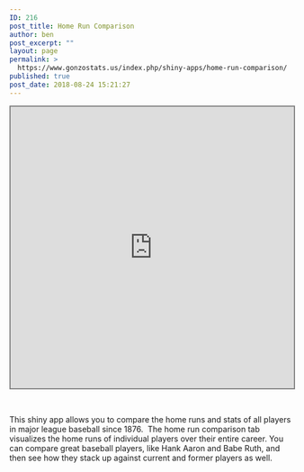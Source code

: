 ```yaml
---
ID: 216
post_title: Home Run Comparison
author: ben
post_excerpt: ""
layout: page
permalink: >
  https://www.gonzostats.us/index.php/shiny-apps/home-run-comparison/
published: true
post_date: 2018-08-24 15:21:27
---
```

<iframe style="border: 2px solid grey; width: 100%; height: 500px;" src="https://www.rgonzo.us/shiny/apps/homerun/"><span data-mce-type="bookmark" style="display: inline-block; width: 0px; overflow: hidden; line-height: 0;" class="mce_SELRES_start">﻿</span>
It looks like your browser doesn't support iframes.
</iframe>

&nbsp;

This shiny app allows you to compare the home runs and stats of all players in major league baseball since 1876.  The home run comparison tab visualizes the home runs of individual players over their entire career. You can compare great baseball players, like Hank Aaron and Babe Ruth, and then see how they stack up against current and former players as well.